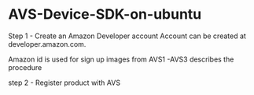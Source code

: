 # AVS-Device-SDK-on-ubuntu
Step 1 - Create an Amazon Developer account 
Account can be created at developer.amazon.com.

Amazon id is used for sign up 
images from AVS1 -AVS3 describes the procedure

step 2 - Register product with AVS




